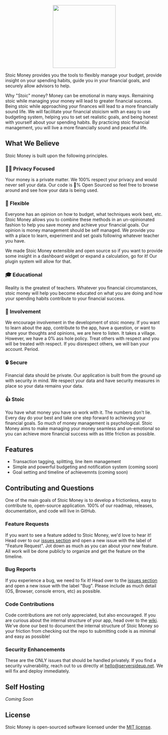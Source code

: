 <p align="center">
    <img src="https://raw.githubusercontent.com/serversideup/stoic-money/main/public/img/logo_transparent_icon.png" width="200">
</p>

Stoic Money provides you the tools to flexibly manage your budget, provide insight on your spending habits, guide you in your financial goals, and securely allow advisors to help. 

Why "Stoic" money? Money can be emotional in many ways. Remaining stoic while managing your money will lead to greater financial success. Being stoic while approaching your finances will lead to a more financially sound life. We will facilitate your financial stoicism with an easy to use budgeting system, helping you to set set realistic goals, and being honest with yourself about your spending habits. By practicing stoic financial management, you will live a more financially sound and peaceful life.


## What We Believe
Stoic Money is built upon the following principles.

### 🕵️‍♂️ Privacy Focused
Your money is a private matter. We 100% respect your privacy and would never sell your data. Our code is 💯% Open Sourced so feel free to browse around and see how your data is being used. 

### 🧬 Flexible
Everyone has an opinion on how to budget, what techniques work best, etc. Stoic Money allows you to combine these methods in an un-opinionated fashion to help you save money and achieve your financial goals. Our opinion is money management should be self managed. We provide you with a place to learn, experiment and set goals following whatever teacher you have.

We made Stoic Money extensible and open source so if you want to provide some insight in a dashboard widget or expand a calculation, go for it! Our plugin system will allow for that.

### 🎓 Educational
Reality is the greatest of teachers. Whatever you financial circumstances, stoic money will help you become educated on what you are doing and how your spending habits contribute to your financial success.

### 🤝 Involvement
We encourage involvement in the development of stoic money. If you want to learn about the app, contribute to the app, have a question, or want to share your thoughts and opinions, we are here to listen. It takes a village. However, we have a 0% ass hole policy. Treat others with respect and you will be treated with respect. If you disrespect others, we will ban your account. Period.

### 🔒 Secure
Financial data should be private. Our application is built from the ground up with security in mind. We respect your data and have security measures in place so your data remains your data.

### 👍 Stoic
You have what money you have so work with it. The numbers don't lie. Every day do your best and take one step forward to achieving your financial goals. So much of money management is psychological. Stoic Money aims to make managing your money seamless and un-emotional so you can achieve more financial success with as little friction as possible.

## Features
* Transaction tagging, splitting, line item management
* Simple and powerful budgeting and notification system (coming soon)
* Goal setting and timeline of achievemnts (coming soon)


## Contributing and Questions
One of the main goals of Stoic Money is to develop a frictionless, easy to contribute to, open-source application. 100% of our roadmap, releases, documentation, and code will live in GitHub. 

### Feature Requests
If you want to see a feature added to Stoic Money, we'd love to hear it! Head over to our [issues section](https://github.com/serversideup/stoic-money/issues) and open a new issue with the label of "Feature Request". Jot down as much as you can about your new feature. All work will be done publicly to organize and get the feature on the timeline.

### Bug Reports
If you experience a bug, we need to fix it! Head over to the [issues section](https://github.com/serversideup/stoic-money/issues) and open a new issue with the label "Bug". Please include as much detail (OS, Browser, console errors, etc) as possible.

### Code Contributions
Code contributions are not only appreciated, but also encouraged. If you are curious about the internal structure of your app, head over to the [wiki](https://github.com/serversideup/stoic-money/wiki). We've done our best to document the internal structure of Stoic Money so your friction from checking out the repo to submitting code is as minimal and easy as possible!


### Security Enhancements
These are the ONLY issues that should be handled privately. If you find a security vulnerability, reach out to us directly at hello@serversideup.net. We will fix and deploy immediately.

## Self Hosting
_Coming Soon_

## License

Stoic Money is open-sourced software licensed under the [MIT license](https://opensource.org/licenses/MIT).
